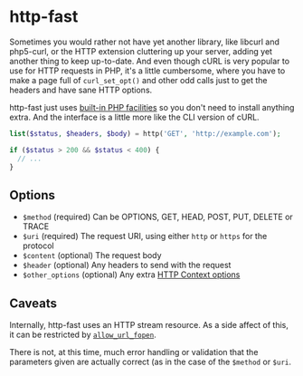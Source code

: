# http-fast

Sometimes you would rather not have yet another library, like libcurl and php5-curl, or the HTTP extension cluttering up your server, adding yet another thing to keep up-to-date. And even though cURL is very popular to use for HTTP requests in PHP, it's a little cumbersome, where you have to make a page full of `curl_set_opt()` and other odd calls just to get the headers and have sane HTTP options.

http-fast just uses [built-in PHP facilities](http://php.net/manual/en/function.stream-context-create.php) so you don't need to install anything extra. And the interface is a little more like the CLI version of cURL.

```php
list($status, $headers, $body) = http('GET', 'http://example.com');

if ($status > 200 && $status < 400) {
  // ...
}
```

## Options

* `$method` (required) Can be OPTIONS, GET, HEAD, POST, PUT, DELETE or TRACE
* `$uri` (required) The request URI, using either `http` or `https` for the protocol
* `$content` (optional) The request body
* `$header` (optional) Any headers to send with the request
* `$other_options` (optional) Any extra [HTTP Context options](http://php.net/manual/en/context.http.php)

## Caveats

Internally, http-fast uses an HTTP stream resource. As a side affect of this, it can be restricted by [`allow_url_fopen`](http://php.net/manual/en/filesystem.configuration.php#ini.allow-url-fopen).

There is not, at this time, much error handling or validation that the parameters given are actually correct (as in the case of the `$method` or `$uri`.
